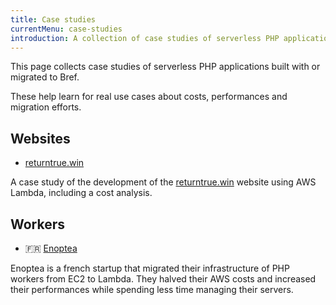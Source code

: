 ```yaml
---
title: Case studies
currentMenu: case-studies
introduction: A collection of case studies of serverless PHP applications built using Bref. Learn about performances, costs and migrations from existing projects.
---
```


This page collects case studies of serverless PHP applications built with or migrated to Bref.

These help learn for real use cases about costs, performances and migration efforts.

## Websites

- [returntrue.win](https://mnapoli.fr/serverless-case-study-returntrue/)

A case study of the development of the [returntrue.win](https://returntrue.win/) website using AWS Lambda, including a cost analysis.

## Workers

- 🇫🇷 [Enoptea](https://www.enoptea.fr/serverless-et-php/)

Enoptea is a french startup that migrated their infrastructure of PHP workers from EC2 to Lambda. They halved their AWS costs and increased their performances while spending less time managing their servers.
